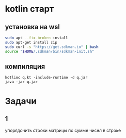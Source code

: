 # kotlin старт
## установка на wsl
```bash
sudo apt --fix-broken install
sudo apt-get install zip
sudo curl -s "https://get.sdkman.io" | bash
source "$HOME/.sdkman/bin/sdkman-init.sh"
```
## компиляция
``` 
kotlinc q.kt -include-runtime -d q.jar
java -jar q.jar
```
# Задачи

## 1

упорядочить строки матрицы по сумме чисел в строке


